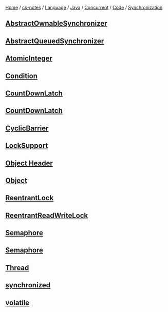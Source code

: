 [Home](https://mengxianbin.github.io) /
[cs-notes](https://mengxianbin.github.io/cs-notes/site) /
[Language](https://mengxianbin.github.io/cs-notes/site/Language) /
[Java](https://mengxianbin.github.io/cs-notes/site/Language/Java) /
[Concurrent](https://mengxianbin.github.io/cs-notes/site/Language/Java/Concurrent) /
[Code](https://mengxianbin.github.io/cs-notes/site/Language/Java/Concurrent/Code) /
[Synchronization](https://mengxianbin.github.io/cs-notes/site/Language/Java/Concurrent/Code/Synchronization)

## [AbstractOwnableSynchronizer](https://mengxianbin.github.io/cs-notes/site/Language/Java/Concurrent/Code/Synchronization/AbstractOwnableSynchronizer)

## [AbstractQueuedSynchronizer](https://mengxianbin.github.io/cs-notes/site/Language/Java/Concurrent/Code/Synchronization/AbstractQueuedSynchronizer/)

## [AtomicInteger](https://mengxianbin.github.io/cs-notes/site/Language/Java/Concurrent/Code/Synchronization/AtomicInteger)

## [Condition](https://mengxianbin.github.io/cs-notes/site/Language/Java/Concurrent/Code/Synchronization/Condition/)

## [CountDownLatch](https://mengxianbin.github.io/cs-notes/site/Language/Java/Concurrent/Code/Synchronization/CountDownLatch/)

## [CountDownLatch](https://mengxianbin.github.io/cs-notes/site/Language/Java/Concurrent/Code/Synchronization/CountDownLatch)

## [CyclicBarrier](https://mengxianbin.github.io/cs-notes/site/Language/Java/Concurrent/Code/Synchronization/CyclicBarrier)

## [LockSupport](https://mengxianbin.github.io/cs-notes/site/Language/Java/Concurrent/Code/Synchronization/LockSupport/)

## [Object Header](https://mengxianbin.github.io/cs-notes/site/Language/Java/Concurrent/Code/Synchronization/Object%20Header)

## [Object](https://mengxianbin.github.io/cs-notes/site/Language/Java/Concurrent/Code/Synchronization/Object)

## [ReentrantLock](https://mengxianbin.github.io/cs-notes/site/Language/Java/Concurrent/Code/Synchronization/ReentrantLock/)

## [ReentrantReadWriteLock](https://mengxianbin.github.io/cs-notes/site/Language/Java/Concurrent/Code/Synchronization/ReentrantReadWriteLock/)

## [Semaphore](https://mengxianbin.github.io/cs-notes/site/Language/Java/Concurrent/Code/Synchronization/Semaphore/)

## [Semaphore](https://mengxianbin.github.io/cs-notes/site/Language/Java/Concurrent/Code/Synchronization/Semaphore)

## [Thread](https://mengxianbin.github.io/cs-notes/site/Language/Java/Concurrent/Code/Synchronization/Thread)

## [synchronized](https://mengxianbin.github.io/cs-notes/site/Language/Java/Concurrent/Code/Synchronization/synchronized)

## [volatile](https://mengxianbin.github.io/cs-notes/site/Language/Java/Concurrent/Code/Synchronization/volatile)
